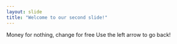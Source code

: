 ```yaml
---
layout: slide
title: "Welcome to our second slide!"
---
```

Money for nothing, change for free
Use the left arrow to go back!
